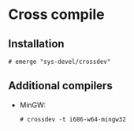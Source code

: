 # Cross compile

## Installation

```ShellSession
# emerge "sys-devel/crossdev"
```

## Additional compilers

* MinGW:

  ```ShellSession
  # crossdev -t i686-w64-mingw32
  ```
